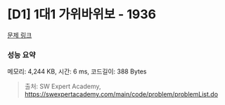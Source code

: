 # [D1] 1대1 가위바위보 - 1936 

[문제 링크](https://swexpertacademy.com/main/code/problem/problemDetail.do?contestProbId=AV5PjKXKALcDFAUq) 

### 성능 요약

메모리: 4,244 KB, 시간: 6 ms, 코드길이: 388 Bytes



> 출처: SW Expert Academy, https://swexpertacademy.com/main/code/problem/problemList.do